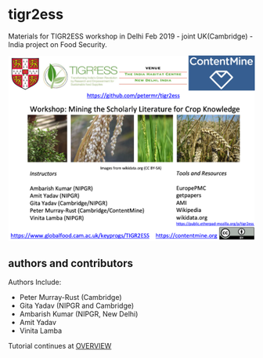 # tigr2ess
Materials for TIGR2ESS workshop in Delhi Feb 2019 - joint UK(Cambridge) - India project on Food Security.

![](assets/workshop.png)

## authors and contributors

Authors Include:
* Peter Murray-Rust (Cambridge)
* Gita Yadav (NIPGR and Cambridge)
* Ambarish Kumar (NIPGR, New Delhi)
* Amit Yadav
* Vinita Lamba

Tutorial continues at [OVERVIEW](OVERVIEW.md)

